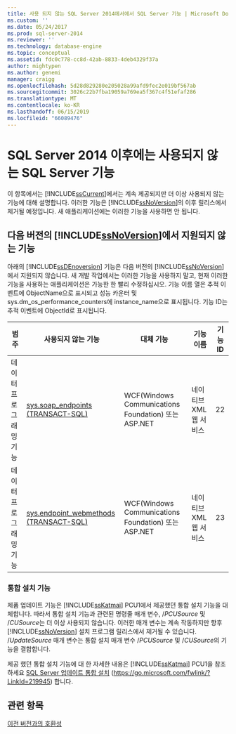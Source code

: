 ```yaml
---
title: 사용 되지 않는 SQL Server 2014에서에서 SQL Server 기능 | Microsoft Docs
ms.custom: ''
ms.date: 05/24/2017
ms.prod: sql-server-2014
ms.reviewer: ''
ms.technology: database-engine
ms.topic: conceptual
ms.assetid: fdc0c778-cc8d-42ab-8833-4deb4329f37a
author: mightypen
ms.author: genemi
manager: craigg
ms.openlocfilehash: 5d28d829280e205028a99afd9fec2e019bf567ab
ms.sourcegitcommit: 3026c22b7fba19059a769ea5f367c4f51efaf286
ms.translationtype: MT
ms.contentlocale: ko-KR
ms.lasthandoff: 06/15/2019
ms.locfileid: "66089476"
---
```

# <a name="deprecated-sql-server-features-in-sql-server-2014"></a>SQL Server 2014 이후에는 사용되지 않는 SQL Server 기능
  이 항목에서는 [!INCLUDE[ssCurrent](../includes/sscurrent-md.md)]에서는 계속 제공되지만 더 이상 사용되지 않는 기능에 대해 설명합니다. 이러한 기능은 [!INCLUDE[ssNoVersion](../includes/ssnoversion-md.md)]의 이후 릴리스에서 제거될 예정입니다. 새 애플리케이션에는 이러한 기능을 사용하면 안 됩니다.  
  
## <a name="features-not-supported-in-the-next-version-of-includessnoversionincludesssnoversion-mdmd"></a>다음 버전의 [!INCLUDE[ssNoVersion](../includes/ssnoversion-md.md)]에서 지원되지 않는 기능  
 아래의 [!INCLUDE[ssDEnoversion](../includes/ssdenoversion-md.md)] 기능은 다음 버전의 [!INCLUDE[ssNoVersion](../includes/ssnoversion-md.md)]에서 지원되지 않습니다. 새 개발 작업에서는 이러한 기능을 사용하지 말고, 현재 이러한 기능을 사용하는 애플리케이션은 가능한 한 빨리 수정하십시오. 기능 이름 열은 추적 이벤트에 ObjectName으로 표시되고 성능 카운터 및 sys.dm_os_performance_counters에 instance_name으로 표시됩니다. 기능 ID는 추적 이벤트에 ObjectId로 표시됩니다.  
  
|범주|사용되지 않는 기능|대체 기능|기능 이름|기능 ID|  
|--------------|------------------------|-----------------|------------------|----------------|  
|데이터 프로그래밍 기능|[sys.soap_endpoints &#40;TRANSACT-SQL&#41;](/sql/relational-databases/system-catalog-views/sys-soap-endpoints-transact-sql)|WCF(Windows Communications Foundation) 또는 ASP.NET|네이티브 XML 웹 서비스|22|  
|데이터 프로그래밍 기능|[sys.endpoint_webmethods &#40;TRANSACT-SQL&#41;](/sql/relational-databases/system-catalog-views/sys-endpoint-webmethods-transact-sql)|WCF(Windows Communications Foundation) 또는 ASP.NET|네이티브 XML 웹 서비스|23|  
  
### <a name="slipstream-functionality"></a>통합 설치 기능  
 제품 업데이트 기능은 [!INCLUDE[ssKatmai](../includes/sskatmai-md.md)] PCU1에서 제공했던 통합 설치 기능을 대체합니다. 따라서 통합 설치 기능과 관련된 명령줄 매개 변수, /*PCUSource* 및 /*CUSource*는 더 이상 사용되지 않습니다. 이러한 매개 변수는 계속 작동하지만 향후 [!INCLUDE[ssNoVersion](../includes/ssnoversion-md.md)] 설치 프로그램 릴리스에서 제거될 수 있습니다. /*UpdateSource* 매개 변수는 통합 설치 매개 변수 /*PCUSource* 및 /*CUSource*의 기능을 결합합니다.  
  
 제공 했던 통합 설치 기능에 대 한 자세한 내용은 [!INCLUDE[ssKatmai](../includes/sskatmai-md.md)] PCU1을 참조 하세요 [SQL Server 업데이트 통합 설치](https://go.microsoft.com/fwlink/?LinkId=219945) (https://go.microsoft.com/fwlink/?LinkId=219945) 합니다.  
  
## <a name="see-also"></a>관련 항목  
 [이전 버전과의 호환성](../../2014/getting-started/backward-compatibility.md)  
  
  
